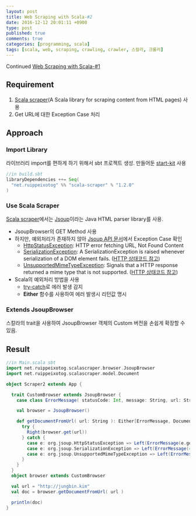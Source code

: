 ```yaml
---
layout: post
title: Web Scraping with Scala-#2
date: 2016-12-12 20:01:11 +0900
type: post
published: true
comments: true
categories: [programming, scala]
tags: [scala, web, scraping, crawling, crawler, 스칼라, 크롤러]
---
```


Continued [Web Scraping with Scala-#1](./programming/scala/2016/12/10/web-scraping-with-scala-1.html)

## Requirement
1. [Scala scraper](https://github.com/ruippeixotog/scala-scraper)(A Scala library for scraping content from HTML pages) 사용
2. Get URL에 대한 Exception Case 처리

## Approach

### Import Library
라이브러리 import를 편하게 하기 위해서 sbt 프로젝트 생성. 만들어둔 [start-kit](https://github.com/jungbin-kim/scala-sbt-start-kit) 사용

```scala
//in build.sbt
libraryDependencies ++= Seq(
  "net.ruippeixotog" %% "scala-scraper" % "1.2.0"
)
```

### Use Scala Scraper
[Scala scraper](https://github.com/ruippeixotog/scala-scraper)에서는 [Jsoup](https://jsoup.org/)이라는 Java HTML parser library를 사용.

- JsoupBrowser의 GET Method 사용
- 하지만, 예외처리가 존재하지 않아 [Jsoup API 문서](https://jsoup.org/apidocs/)에서 Exception Case 확인
    + [HttpStatusException](https://jsoup.org/apidocs/org/jsoup/HttpStatusException.html): HTTP error fetching URL, Not Found Content
    + [SerializationException](https://jsoup.org/apidocs/org/jsoup/SerializationException.html): A SerializationException is raised whenever serialization of a DOM element fails.
    ([HTTP 상태코드 참고](http://docs.oracle.com/cloud/latest/marketingcs_gs/OMCAB/Developers/GettingStarted/API%20requests/http-status-codes.htm))
    + [UnsupportedMimeTypeException](https://jsoup.org/apidocs/org/jsoup/UnsupportedMimeTypeException.html): Signals that a HTTP response returned a mime type that is not supported.
    ([HTTP 상태코드 참고](http://stackoverflow.com/questions/11973813/http-status-code-for-unaccepted-content-type-in-request))
- Scala의 예외처리 방법을 사용
    + [try-catch](https://twitter.github.io/scala_school/ko/basics2.html#exception)로 에러 발생 감지
    + **Either** 함수를 사용하여 에러 발생시 리턴값 명시

### Extends JsoupBrowser
스칼라의 trait을 사용하여 JsoupBrowser 객체의 Custom 버전을 손쉽게 확장할 수 있음.

## Result
```scala
//in Main.scala sbt
import net.ruippeixotog.scalascraper.browser.JsoupBrowser
import net.ruippeixotog.scalascraper.model.Document

object Scraper2 extends App {

  trait CustomBrowser extends JsoupBrowser {
    case class ErrorMessage( statusCode: Int, message: String, url: String )

    val browser = JsoupBrowser()

    def getDocumentFromUrl( url: String ): Either[ErrorMessage, Document] = {
      try {
        Right(browser.get(url))
      } catch {
        case e: org.jsoup.HttpStatusException => Left(ErrorMessage(e.getStatusCode, e.getMessage, e.getUrl))
        case e: org.jsoup.SerializationException => Left(ErrorMessage(400, e.getMessage, url))
        case e: org.jsoup.UnsupportedMimeTypeException => Left(ErrorMessage(415, e.getMessage, e.getUrl))
      }
    }
  }
  object browser extends CustomBrowser

  val url = "http://jungbin.kim"
  val doc = browser.getDocumentFromUrl( url )

  println(doc)
}
```